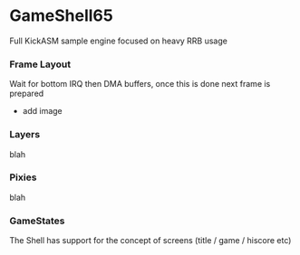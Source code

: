 # GameShell65
Full KickASM sample engine focused on heavy RRB usage

### Frame Layout
Wait for bottom IRQ then DMA buffers, once this is done next frame is prepared
- add image

### Layers
blah

### Pixies
blah

### GameStates
The Shell has support for the concept of screens (title / game / hiscore etc) 

